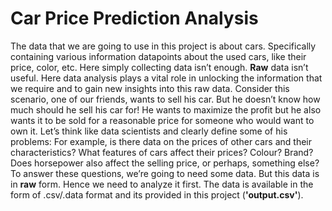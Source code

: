# Car Price Prediction Analysis
The data that we are going to use in this project is about cars. Specifically containing various information datapoints about the used cars, like their price, color, etc. Here simply collecting data isn’t enough.
**Raw** data isn’t useful. Here data analysis plays a vital role in unlocking the information that we require and to gain new insights into this raw data. Consider this scenario, one of our friends, wants to sell 
his car. But he doesn’t know how much should he sell his car for! He wants to maximize the profit but he also wants it to be sold for a reasonable price for someone who would want to own it. Let’s think like data
scientists and clearly define some of his problems: For example, is there data on the prices of other cars and their characteristics? What features of cars affect their prices? Colour? Brand? Does horsepower also 
affect the selling price, or perhaps, something else? To answer these questions, we’re going to need some data. But this data is in **raw** form. Hence we need to analyze it first. The data is available in the form of .csv/.data format and its provided in this project (**'output.csv'**).   
